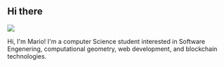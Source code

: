 ## Hi there 

<img src="https://cdn.britannica.com/11/95011-050-04A31F6E/region-Mexico-City.jpg"> 

Hi, I'm Mario! I'm a computer Science student interested in Software Engenering, computational geometry, web development, and blockchain technologies.

<!--
**dogilla/dogilla** is a ✨ _special_ ✨ repository because its `README.md` (this file) appears on your GitHub profile.

Here are some ideas to get you started:

- 🔭 I’m currently working on ...
- 🌱 I’m currently learning ...
- 👯 I’m looking to collaborate on ...
- 🤔 I’m looking for help with ...
- 💬 Ask me about ...
- 📫 How to reach me: ...
- 😄 Pronouns: ...
- ⚡ Fun fact: ...
-->
